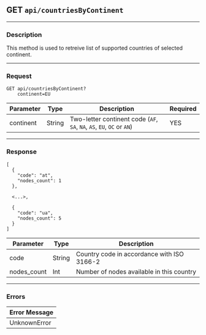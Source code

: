 ## GET `api/countriesByContinent`

---

### Description

This method is used to retreive list of supported countries of selected continent.

---

### Request

```
GET api/countriesByContinent?
    continent=EU
```

| Parameter      | Type        | Description                                                               | Required |
|----------------|-------------|---------------------------------------------------------------------------|----------|
| continent      | String      | Two-letter continent code (`AF`, `SA`, `NA`, `AS`, `EU`, `OC` or `AN`)    | YES      |

---

### Response

```
[
  {
    "code": "at",
    "nodes_count": 1
  },
  
  <...>,
  
  {
    "code": "ua",
    "nodes_count": 5
  }
]
```

| Parameter   | Type        | Description                                    |
|-------------|-------------|------------------------------------------------|
| code        | String      | Country code in accordance with ISO 3166-2     |
| nodes_count | Int         | Number of nodes available in this country      |

---

### Errors

| Error Message                   |
|---------------------------------|
| UnknownError                    |
